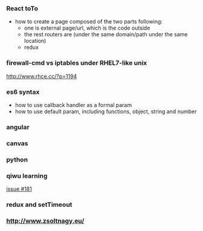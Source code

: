 ### React toTo
* how to create a page composed of the two parts following:
  * one is external page/url, which is the code outside
  * the rest routers are (under the same domain/path under the same location)
  * redux

### firewall-cmd vs iptables under RHEL7-like unix
http://www.rhce.cc/?p=1194

### es6 syntax
* how to use callback handler as a formal param
* how to use default param, including functions, object, string and number

### angular

### canvas

### python

### qiwu learning
[issue #181](http://old.75team.com/weekly/issue181.html)

### redux and setTimeout

### http://www.zsoltnagy.eu/
